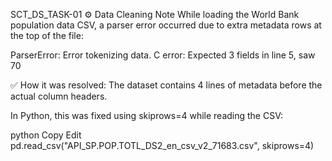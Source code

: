 SCT_DS_TASK-01
⚙️ Data Cleaning Note
While loading the World Bank population data CSV, a parser error occurred due to extra metadata rows at the top of the file:

ParserError: Error tokenizing data. C error: Expected 3 fields in line 5, saw 70

✅ How it was resolved:
The dataset contains 4 lines of metadata before the actual column headers.

In Python, this was fixed using skiprows=4 while reading the CSV:

python
Copy
Edit
pd.read_csv("API_SP.POP.TOTL_DS2_en_csv_v2_71683.csv", skiprows=4)
